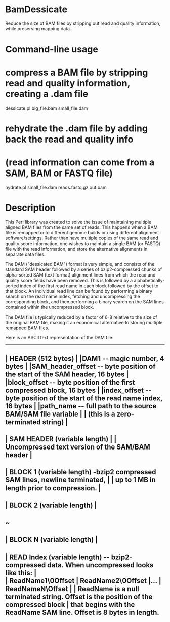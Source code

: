 # BamDessicate
Reduce the size of BAM files by stripping out read and quality information, while preserving mapping data.

# Command-line usage

 # compress a BAM file by stripping read and quality information, creating a .dam file
 dessicate.pl big_file.bam small_file.dam

 # rehydrate the .dam file by adding back the read and quality info
 # (read information can come from a SAM, BAM or FASTQ file)
 hydrate.pl small_file.dam reads.fastq.gz out.bam

# Description
This Perl library was created to solve the issue of maintaining
multiple aligned BAM files from the same set of reads. This happens
when a BAM file is remapped onto different genome builds or using
different alignment software/settings. Rather than have multiple
copies of the same read and quality score information, one wishes to
maintain a single BAM (or FASTQ) file with the read information, and
store the alternative alignments in separate data files.

The DAM ("dessicated BAM") format is very simple, and consists of the
standard SAM header followed by a series of bzip2-compressed chunks of
alpha-sorted SAM (text format) alignment lines from which the read and
quality score fields have been removed. This is followed by a
alphabetically-sorted index of the first read name in each block
followed by the offset to that block. An individual read line can be
found by performing a binary search on the read name index, fetching
and uncompressing the corresponding block, and then performing a
binary search on the SAM lines contained within the uncompressed
block.

The DAM file is typically reduced by a factor of 6-8 relative to the
size of the original BAM file, making it an economical alternative to
storing multiple remapped BAM files.

Here is an ASCII text representation of the DAM file:

 --------------------------------------------------------------------------------------
 |                       HEADER  (512 bytes)                                          |
 |DAM1                -- magic number,                                      4 bytes   |
 |SAM_header_offset   -- byte position of the start of the SAM header,      16 bytes  |
 |block_offset        -- byte position of the first compressed block,       16 bytes  |
 |index_offset        -- byte position of the start of the read name index, 16 bytes  |
 |path_name           -- full path to the source BAM/SAM file                variable |
 |                        (this is a zero-terminated string)                          |
 --------------------------------------------------------------------------------------
 |                      SAM HEADER (variable length)                                  |
 | Uncompressed text version of the SAM/BAM header                                    |
 --------------------------------------------------------------------------------------
 |  BLOCK 1 (variable length) -bzip2 compressed SAM lines, newline terminated,        |
 |                              up to 1 MB in length prior to compression.            |
 --------------------------------------------------------------------------------------
 |  BLOCK 2 (variable length)                                                         |
 --------------------------------------------------------------------------------------
 ~
 --------------------------------------------------------------------------------------
 |  BLOCK N (variable length)                                                         |
 --------------------------------------------------------------------------------------
 |  READ Index (variable length) -- 
              bzip2-compressed data. When uncompressed looks like this:               |  
 | ReadName1\0Offset
 | ReadName2\0Offset
 |...
 | ReadNameN\Offset
 |
 | ReadName is a null terminated string. Offset is the position of the compressed block
 | that begins with the ReadName SAM line. Offset is 8 bytes in length.
 --------------------------------------------------------------------------------------
